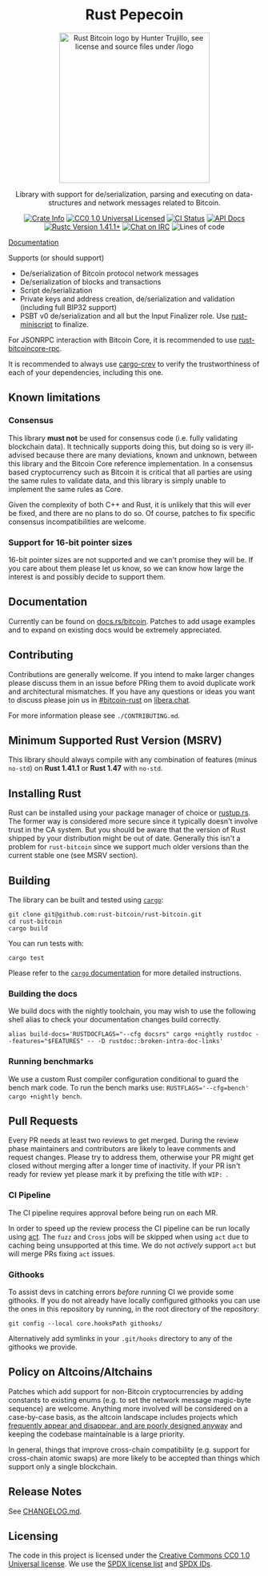 <div align="center">
  <h1>Rust Pepecoin</h1>

  <img alt="Rust Bitcoin logo by Hunter Trujillo, see license and source files under /logo" src="./logo/rust-bitcoin.png" width="300" />

  <p>Library with support for de/serialization, parsing and executing on data-structures
    and network messages related to Bitcoin.
  </p>

  <p>
    <a href="https://crates.io/crates/bitcoin"><img alt="Crate Info" src="https://img.shields.io/crates/v/bitcoin.svg"/></a>
    <a href="https://github.com/rust-bitcoin/rust-bitcoin/blob/master/LICENSE"><img alt="CC0 1.0 Universal Licensed" src="https://img.shields.io/badge/license-CC0--1.0-blue.svg"/></a>
    <a href="https://github.com/rust-bitcoin/rust-bitcoin/actions?query=workflow%3AContinuous%20integration"><img alt="CI Status" src="https://github.com/rust-bitcoin/rust-bitcoin/workflows/Continuous%20integration/badge.svg"></a>
    <a href="https://docs.rs/bitcoin"><img alt="API Docs" src="https://img.shields.io/badge/docs.rs-bitcoin-green"/></a>
    <a href="https://blog.rust-lang.org/2020/02/27/Rust-1.41.1.html"><img alt="Rustc Version 1.41.1+" src="https://img.shields.io/badge/rustc-1.41.1%2B-lightgrey.svg"/></a>
    <a href="https://gnusha.org/bitcoin-rust/"><img alt="Chat on IRC" src="https://img.shields.io/badge/irc-%23bitcoin--rust%20on%20libera.chat-blue"></a>
    <img alt="Lines of code" src="https://img.shields.io/tokei/lines/github/rust-bitcoin/rust-bitcoin">
  </p>
</div>

[Documentation](https://docs.rs/bitcoin/)

Supports (or should support)

* De/serialization of Bitcoin protocol network messages
* De/serialization of blocks and transactions
* Script de/serialization
* Private keys and address creation, de/serialization and validation (including full BIP32 support)
* PSBT v0 de/serialization and all but the Input Finalizer role. Use [rust-miniscript](https://docs.rs/miniscript/latest/miniscript/psbt/index.html) to finalize.

For JSONRPC interaction with Bitcoin Core, it is recommended to use
[rust-bitcoincore-rpc](https://github.com/rust-bitcoin/rust-bitcoincore-rpc).

It is recommended to always use [cargo-crev](https://github.com/crev-dev/cargo-crev)
to verify the trustworthiness of each of your dependencies, including this one.

## Known limitations

### Consensus

This library **must not** be used for consensus code (i.e. fully validating
blockchain data). It technically supports doing this, but doing so is very
ill-advised because there are many deviations, known and unknown, between
this library and the Bitcoin Core reference implementation. In a consensus
based cryptocurrency such as Bitcoin it is critical that all parties are
using the same rules to validate data, and this library is simply unable
to implement the same rules as Core.

Given the complexity of both C++ and Rust, it is unlikely that this will
ever be fixed, and there are no plans to do so. Of course, patches to
fix specific consensus incompatibilities are welcome.

### Support for 16-bit pointer sizes

16-bit pointer sizes are not supported and we can't promise they will be.
If you care about them please let us know, so we can know how large the interest
is and possibly decide to support them.

## Documentation

Currently can be found on [docs.rs/bitcoin](https://docs.rs/bitcoin/).
Patches to add usage examples and to expand on existing docs would be extremely
appreciated.

## Contributing

Contributions are generally welcome. If you intend to make larger changes please
discuss them in an issue before PRing them to avoid duplicate work and
architectural mismatches. If you have any questions or ideas you want to discuss
please join us in
[#bitcoin-rust](https://web.libera.chat/?channel=#bitcoin-rust) on
[libera.chat](https://libera.chat).

For more information please see `./CONTRIBUTING.md`.

## Minimum Supported Rust Version (MSRV)

This library should always compile with any combination of features (minus
`no-std`) on **Rust 1.41.1** or **Rust 1.47** with `no-std`.

## Installing Rust

Rust can be installed using your package manager of choice or
[rustup.rs](https://rustup.rs). The former way is considered more secure since
it typically doesn't involve trust in the CA system. But you should be aware
that the version of Rust shipped by your distribution might be out of date.
Generally this isn't a problem for `rust-bitcoin` since we support much older
versions than the current stable one (see MSRV section).

## Building

The library can be built and tested using [`cargo`](https://github.com/rust-lang/cargo/):

```
git clone git@github.com:rust-bitcoin/rust-bitcoin.git
cd rust-bitcoin
cargo build
```

You can run tests with:

```
cargo test
```

Please refer to the [`cargo` documentation](https://doc.rust-lang.org/stable/cargo/) for more detailed instructions.

### Building the docs

We build docs with the nightly toolchain, you may wish to use the following
shell alias to check your documentation changes build correctly.

```
alias build-docs='RUSTDOCFLAGS="--cfg docsrs" cargo +nightly rustdoc --features="$FEATURES" -- -D rustdoc::broken-intra-doc-links'
```

### Running benchmarks

We use a custom Rust compiler configuration conditional to guard the bench mark code. To run the
bench marks use: `RUSTFLAGS='--cfg=bench' cargo +nightly bench`.

## Pull Requests

Every PR needs at least two reviews to get merged. During the review phase
maintainers and contributors are likely to leave comments and request changes.
Please try to address them, otherwise your PR might get closed without merging
after a longer time of inactivity. If your PR isn't ready for review yet please
mark it by prefixing the title with `WIP: `.

### CI Pipeline

The CI pipeline requires approval before being run on each MR.

In order to speed up the review process the CI pipeline can be run locally using
[act](https://github.com/nektos/act). The `fuzz` and `Cross` jobs will be
skipped when using `act` due to caching being unsupported at this time. We do
not *actively* support `act` but will merge PRs fixing `act` issues.

### Githooks

To assist devs in catching errors _before_ running CI we provide some githooks. If you do not
already have locally configured githooks you can use the ones in this repository by running, in the
root directory of the repository:
```
git config --local core.hooksPath githooks/
```

Alternatively add symlinks in your `.git/hooks` directory to any of the githooks we provide.

## Policy on Altcoins/Altchains

Patches which add support for non-Bitcoin cryptocurrencies by adding constants
to existing enums (e.g. to set the network message magic-byte sequence) are
welcome. Anything more involved will be considered on a case-by-case basis,
as the altcoin landscape includes projects which [frequently appear and
disappear, and are poorly designed anyway](https://download.wpsoftware.net/bitcoin/alts.pdf)
and keeping the codebase maintainable is a large priority.

In general, things that improve cross-chain compatibility (e.g. support for
cross-chain atomic swaps) are more likely to be accepted than things which
support only a single blockchain.


## Release Notes

See [CHANGELOG.md](CHANGELOG.md).


## Licensing

The code in this project is licensed under the [Creative Commons CC0 1.0
Universal license](LICENSE). We use the [SPDX license list](https://spdx.org/licenses/) and [SPDX
IDs](https://spdx.dev/ids/).
